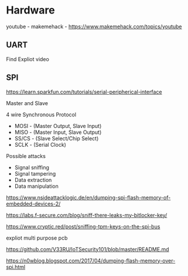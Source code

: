 # Hardware



youtube - makemehack - <https://www.makemehack.com/topics/youtube>

## UART

Find Expliot video

## SPI

https://learn.sparkfun.com/tutorials/serial-peripherical-interface


Master and Slave

4 wire Synchronous Protocol

- MOSI  - (Master Output, Slave Input)
- MISO  - (Master Input, Slave Output)
- SS/CS - (Slave Select/Chip Select)
- SCLK  - (Serial Clock)


Possible attacks
- Signal sniffing
- Signal tampering
- Data extraction
- Data manipulation

https://www.nsideattacklogic.de/en/dumping-spi-flash-memory-of-embedded-devices-2/

https://labs.f-secure.com/blog/sniff-there-leaks-my-bitlocker-key/

https://www.cryptic.red/post/sniffing-tpm-keys-on-the-spi-bus


expliot multi purpose pcb


https://github.com/V33RU/IoTSecurity101/blob/master/README.md


https://n0wblog.blogspot.com/2017/04/dumping-flash-memory-over-spi.html